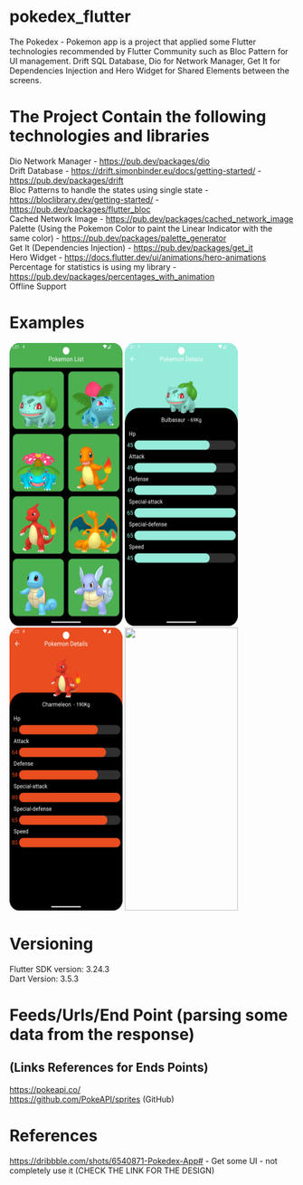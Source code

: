 # pokedex_flutter
The Pokedex - Pokemon app is a project that applied some Flutter technologies recommended by Flutter Community such as Bloc Pattern for UI management. Drift SQL Database,
Dio for Network Manager, Get It for Dependencies Injection and Hero Widget for Shared Elements between the screens.

# The Project Contain the following technologies and libraries
Dio Network Manager - https://pub.dev/packages/dio  <br />
Drift Database - https://drift.simonbinder.eu/docs/getting-started/ - https://pub.dev/packages/drift  <br />
Bloc Patterns to handle the states using single state - https://bloclibrary.dev/getting-started/ - https://pub.dev/packages/flutter_bloc  <br />
Cached Network Image - https://pub.dev/packages/cached_network_image  <br />
Palette (Using the Pokemon Color to paint the Linear Indicator with the same color) - https://pub.dev/packages/palette_generator  <br />
Get It (Dependencies Injection) - https://pub.dev/packages/get_it  <br />
Hero Widget - https://docs.flutter.dev/ui/animations/hero-animations  <br />
Percentage for statistics is using my library - https://pub.dev/packages/percentages_with_animation  <br />
Offline Support  <br />

# Examples
<p align="left">
  <a title="simulator_image"><img src="examples/Screenshot_20240817_012140.png" height="500" width="200"></a>
  <a title="simulator_image"><img src="examples/Screenshot_20240817_012157.png" height="500" width="200"></a>
  <a title="simulator_image"><img src="examples/Screenshot_20240817_012221.png" height="500" width="200"></a>
  <a title="simulator_image"><img src="examples/example_gif1.gif" height="500" width="200"></a>
</p>

# Versioning
Flutter SDK version: 3.24.3 <br />
Dart Version: 3.5.3 <br />

# Feeds/Urls/End Point (parsing some data from the response)
## (Links References for Ends Points)
https://pokeapi.co/ <br />
https://github.com/PokeAPI/sprites (GitHub) <br />

# References
https://dribbble.com/shots/6540871-Pokedex-App# - Get some UI - not completely use it (CHECK THE LINK FOR THE DESIGN) <br />